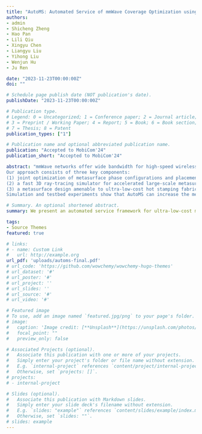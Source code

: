 ```yaml
---
title: "AutoMS: Automated Service of mmWave Coverage Optimization using Low-cost Metasurfaces"
authors:
- admin
- Shicheng Zheng
- Hao Pan
- Lili Qiu
- Xingyu Chen
- Liangyu Liu
- Yihong Liu
- Wenjun Hu
- Ju Ren

date: "2023-11-23T00:00:00Z"
doi: ""

# Schedule page publish date (NOT publication's date).
publishDate: "2023-11-23T00:00:00Z"

# Publication type.
# Legend: 0 = Uncategorized; 1 = Conference paper; 2 = Journal article;
# 3 = Preprint / Working Paper; 4 = Report; 5 = Book; 6 = Book section;
# 7 = Thesis; 8 = Patent
publication_types: ["1"]

# Publication name and optional abbreviated publication name.
publication: "Accepted to MobiCom'24"
publication_short: "Accepted to MobiCom'24"

abstract: "mmWave networks offer wide bandwidth for high-speed wireless communication but suffer from limited range and susceptibility to blockage. Existing coverage provisioning solutions not only incur high costs but also require significant expert knowledge and manual efforts. In this paper, we present AutoMS, an automated service framework to optimize mmWave coverage by strategically designing and placing low-cost passive metasurfaces. 
Our approach consists of three key components: 
(1) joint optimization of metasurface phase configurations and placement as well as access point beamforming codebooks.
(2) a fast 3D ray-tracing simulator for accelerated large-scale metasurface channel modeling.
(3) a metasurface design amenable to ultra-low-cost hot stamping fabrication, featuring high reflectivity, near 2pi phase control, and wideband support.
Simulation and testbed experiments show that AutoMS can increase the median received signal strength by 11~dB in target rooms and over 20~dB at previous blind spots, and improve the median throughput by over 3X in real-world scenarios."

# Summary. An optional shortened abstract.
summary: We present an automated service framework for ultra-low-cost metasurface-aided mmWave coverage.

tags:
- Source Themes
featured: true

# links:
# - name: Custom Link
#   url: http://example.org
url_pdf: 'uploads/automs-final.pdf'
# url_code: 'https://github.com/wowchemy/wowchemy-hugo-themes'
# url_dataset: '#'
# url_poster: '#'
# url_project: ''
# url_slides: ''
# url_source: '#'
# url_video: '#'

# Featured image
# To use, add an image named `featured.jpg/png` to your page's folder. 
# image:
#   caption: 'Image credit: [**Unsplash**](https://unsplash.com/photos/s9CC2SKySJM)'
#   focal_point: ""
#   preview_only: false

# Associated Projects (optional).
#   Associate this publication with one or more of your projects.
#   Simply enter your project's folder or file name without extension.
#   E.g. `internal-project` references `content/project/internal-project/index.md`.
#   Otherwise, set `projects: []`.
# projects:
# - internal-project

# Slides (optional).
#   Associate this publication with Markdown slides.
#   Simply enter your slide deck's filename without extension.
#   E.g. `slides: "example"` references `content/slides/example/index.md`.
#   Otherwise, set `slides: ""`.
# slides: example
---
```


<!-- {{% callout note %}}
Create your slides in Markdown - click the *Slides* button to check out the example.
{{% /callout %}}

Supplementary notes can be added here, including [code, math, and images](https://wowchemy.com/docs/writing-markdown-latex/). -->
